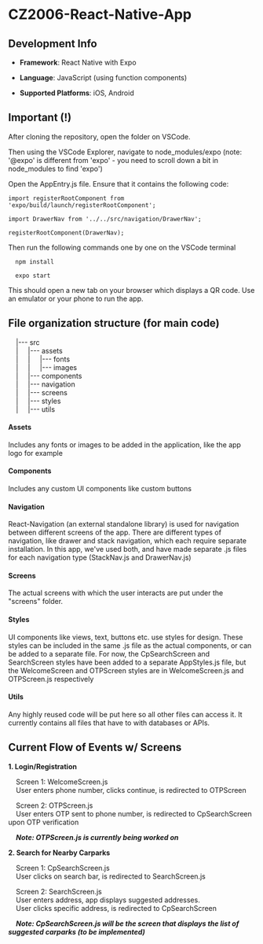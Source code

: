 # CZ2006-React-Native-App

## Development Info

* **Framework**: React Native with Expo

* **Language**: JavaScript (using function components)

* **Supported Platforms**: iOS, Android

## Important (!)

After cloning the repository, open the folder on VSCode. 
      
Then using the VSCode Explorer, navigate to node_modules/expo (note: '@expo' is different from 'expo' - you need to scroll down a bit in node_modules to find 'expo')  

Open the AppEntry.js file. Ensure that it contains the following code:

    import registerRootComponent from 'expo/build/launch/registerRootComponent';

    import DrawerNav from '../../src/navigation/DrawerNav';

    registerRootComponent(DrawerNav);

Then run the following commands one by one on the VSCode terminal  

      npm install

      expo start

This should open a new tab on your browser which displays a QR code. Use an emulator or your phone to run the app.

## File organization structure (for main code)

 &nbsp; &nbsp; |--- src  
 &nbsp; &nbsp; | &nbsp; &nbsp; |--- assets  
 &nbsp; &nbsp; | &nbsp; &nbsp; | &nbsp; &nbsp; |--- fonts  
 &nbsp; &nbsp; | &nbsp; &nbsp; | &nbsp; &nbsp; |--- images  
 &nbsp; &nbsp; | &nbsp; &nbsp; |--- components  
 &nbsp; &nbsp; | &nbsp; &nbsp; |--- navigation  
 &nbsp; &nbsp; | &nbsp; &nbsp; |--- screens  
 &nbsp; &nbsp; | &nbsp; &nbsp; |--- styles  
 &nbsp; &nbsp; | &nbsp; &nbsp; |--- utils  
    
#### Assets  
  Includes any fonts or images to be added in the application, like the app logo for example
  
#### Components  
  Includes any custom UI components like custom buttons 
  
#### Navigation  
  React-Navigation (an external standalone library) is used for navigation between different screens of the app. 
  There are different types of navigation, like drawer and stack navigation, which each require separate installation. 
  In this app, we've used both, and have made separate .js files for each navigation type (StackNav.js and DrawerNav.js)
  
#### Screens  
  The actual screens with which the user interacts are put under the "screens" folder.
  
#### Styles  
  UI components like views, text, buttons etc. use styles for design. These styles can be included in the same .js file as the actual components, or can be added 
  to a separate file. For now, the CpSearchScreen and SearchScreen styles have been added to a separate AppStyles.js file, but the WelcomeScreen and OTPScreen styles
  are in WelcomeScreen.js and OTPScreen.js respectively
  
#### Utils  
  Any highly reused code will be put here so all other files can access it. It currently contains all files that have to with databases or APIs.
  
  
## Current Flow of Events w/ Screens

**1. Login/Registration**  

 &nbsp; &nbsp; Screen 1: WelcomeScreen.js  
 &nbsp; &nbsp; User enters phone number, clicks continue, is redirected to OTPScreen   
 
 &nbsp; &nbsp; Screen 2: OTPScreen.js  
 &nbsp; &nbsp; User enters OTP sent to phone number, is redirected to CpSearchScreen upon OTP verification   
 
 &nbsp; &nbsp; ***Note: OTPScreen.js is currently being worked on***
   
     
**2. Search for Nearby Carparks**  

 &nbsp; &nbsp; Screen 1: CpSearchScreen.js  
 &nbsp; &nbsp; User clicks on search bar, is redirected to SearchScreen.js  
     
 &nbsp; &nbsp; Screen 2: SearchScreen.js  
 &nbsp; &nbsp; User enters address, app displays suggested addresses.  
 &nbsp; &nbsp; User clicks specific address, is redirected to CpSearchScreen 
 
 &nbsp; &nbsp; ***Note: CpSearchScreen.js will be the screen that displays the list of suggested carparks (to be implemented)***
  



